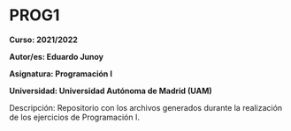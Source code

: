 # PROG1

**Curso: 2021/2022**

**Autor/es: Eduardo Junoy**

**Asignatura: Programación I**

**Universidad: Universidad Autónoma de Madrid (UAM)**

Descripción:
Repositorio con los archivos generados durante la realización de los ejercicios de Programación I.
